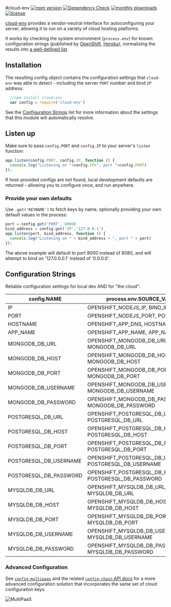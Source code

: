 #cloud-env [![npm version](http://img.shields.io/npm/v/cloud-env.svg)](https://www.npmjs.org/package/cloud-env) [![Dependency Check](http://img.shields.io/david/ryanj/cloud-env.svg)](https://david-dm.org/ryanj/cloud-env) [![monthly downloads](http://img.shields.io/npm/dm/cloud-env.svg)](https://www.npmjs.org/package/cloud-env) [![license](http://img.shields.io/npm/l/cloud-env.svg)](https://www.npmjs.org/package/cloud-env)

[cloud-env](https://github.com/ryanj/cloud-env) provides a vendor-neutral interface for autoconfiguring your server, allowing it to run on a variety of cloud hosting platforms.

It works by checking the system environment (`process.env`) for known configuration strings (published by [OpenShift](http://openshift.com/), [Heroku](http://heroku.com/)), normalizing the results into [a well-defined list](#configuration-stings).

## Installation

The resulting config object contains the configuration settings that `cloud-env` was able to detect - including the server `PORT` number and bind `IP` address:

``` js
  //npm install cloud-env
  var config = require('cloud-env')
```

See the [Configuration Strings](#configuration-strings) list for more information about the settings that this module will automatically resolve.

## Listen up
Make sure to pass `config.PORT` and `config.IP` to your server's `listen` function:

```js
app.listen(config.PORT, config.IP, function () {
  console.log("Listening on "+config.IP+", port "+config.PORT)
});
```

If host-provided configs are not found, local development defaults are returned - allowing you to configure once, and run anywhere.

### Provide your own defaults
Use `.get('KEYNAME')` to fetch keys by name, optionally providing your own default values in the process:

```js
port = config.get('PORT', 8000)
bind_address = config.get('IP','127.0.0.1')
app.listen(port, bind_address, function () {
  console.log("Listening on " + bind_address + ", port " + port)
});
```

The above example will default to port 8000 instead of 8080, and will attempt to bind on '127.0.0.0.1' instead of '0.0.0.0'.

## Configuration Strings
Reliable configuration settings for local dev AND for "the cloud":

config.NAME | process.env.SOURCE_VARS | DEFAULT
--------------------|-----------|---------------
IP                  | OPENSHIFT_NODEJS_IP, BIND_IP | 0.0.0.0
PORT                | OPENSHIFT_NODEJS_PORT, PORT | 8080
HOSTNAME            | OPENSHIFT_APP_DNS, HOSTNAME  | localhost
APP_NAME            | OPENSHIFT_APP_NAME, APP_NAME | APP_NAME
MONGODB_DB_URL      | OPENSHIFT_MONGODB_DB_URL, MONGODB_DB_URL | mongodb://127.0.0.1:27017
MONGODB_DB_HOST      | OPENSHIFT_MONGODB_DB_HOST, MONGODB_DB_HOST | 127.0.0.1
MONGODB_DB_PORT      | OPENSHIFT_MONGODB_DB_PORT, MONGODB_DB_PORT | 27017
MONGODB_DB_USERNAME      | OPENSHIFT_MONGODB_DB_USERNAME, MONGODB_DB_USERNAME | undefined
MONGODB_DB_PASSWORD      | OPENSHIFT_MONGODB_DB_PASSWORD, MONGODB_DB_PASSWORD | undefined
POSTGRESQL_DB_URL   | OPENSHIFT_POSTGRESQL_DB_URL, POSTGRESQL_DB_URL | postgresql://127.0.0.1:5432
POSTGRESQL_DB_HOST   | OPENSHIFT_POSTGRESQL_DB_HOST, POSTGRESQL_DB_HOST | 127.0.0.1
POSTGRESQL_DB_PORT   | OPENSHIFT_POSTGRESQL_DB_PORT, POSTGRESQL_DB_PORT | 5432
POSTGRESQL_DB_USERNAME   | OPENSHIFT_POSTGRESQL_DB_USERNAME, POSTGRESQL_DB_USERNAME | undefined
POSTGRESQL_DB_PASSWORD   | OPENSHIFT_POSTGRESQL_DB_PASSWORD, POSTGRESQL_DB_PASSWORD | undefined
MYSQLDB_DB_URL      | OPENSHIFT_MYSQLDB_DB_URL, MYSQLDB_DB_URL | mysql://127.0.0.1:3306
MYSQLDB_DB_HOST      | OPENSHIFT_MYSQLDB_DB_HOST, MYSQLDB_DB_HOST | 127.0.0.1
MYSQLDB_DB_PORT      | OPENSHIFT_MYSQLDB_DB_PORT, MYSQLDB_DB_PORT | 3306
MYSQLDB_DB_USERNAME      | OPENSHIFT_MYSQLDB_DB_USERNAME, MYSQLDB_DB_USERNAME | undefined
MYSQLDB_DB_PASSWORD      | OPENSHIFT_MYSQLDB_DB_PASSWORD, MYSQLDB_DB_PASSWORD | undefined

### Advanced Configuration

See [`config-multipaas`](https://github.com/ryanj/config-multipaas/) and the related [`config-chain` API docs](https://github.com/dominictarr/config-chain/#boring-api-docs) for a more advanced configuration solution that incorporates the same set of cloud configuration keys.

![MultiPaaS](http://i.imgur.com/fCi6YX6.png)
